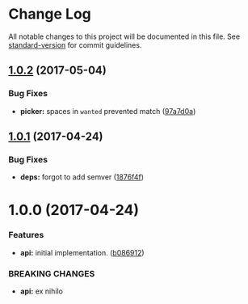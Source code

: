 # Change Log

All notable changes to this project will be documented in this file. See [standard-version](https://github.com/conventional-changelog/standard-version) for commit guidelines.

<a name="1.0.2"></a>
## [1.0.2](https://github.com/zkat/npm-pick-manifest/compare/v1.0.1...v1.0.2) (2017-05-04)


### Bug Fixes

* **picker:** spaces in `wanted` prevented match ([97a7d0a](https://github.com/zkat/npm-pick-manifest/commit/97a7d0a))



<a name="1.0.1"></a>
## [1.0.1](https://github.com/zkat/npm-pick-manifest/compare/v1.0.0...v1.0.1) (2017-04-24)


### Bug Fixes

* **deps:** forgot to add semver ([1876f4f](https://github.com/zkat/npm-pick-manifest/commit/1876f4f))



<a name="1.0.0"></a>
# 1.0.0 (2017-04-24)


### Features

* **api:** initial implementation. ([b086912](https://github.com/zkat/npm-pick-manifest/commit/b086912))


### BREAKING CHANGES

* **api:** ex nihilo
